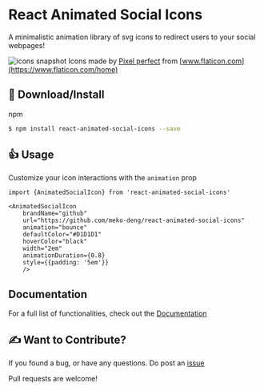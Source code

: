 # React Animated Social Icons
 
A minimalistic animation library of svg icons to redirect users to your social webpages!

![icons snapshot](https://i.imgur.com/OzIfqCQ.png)
Icons made by [Pixel perfect](https://www.flaticon.com/authors/pixel-perfect) from [www.flaticon.com](https://www.flaticon.com/home)

## :page_with_curl: Download/Install

npm

```sh
$ npm install react-animated-social-icons --save
```

## :+1: Usage
Customize your icon interactions with the `animation` prop

```tsx
import {AnimatedSocialIcon} from 'react-animated-social-icons'

<AnimatedSocialIcon
    brandName="github"
    url="https://github.com/meko-deng/react-animated-social-icons"
    animation="bounce"
    defaultColor="#D1D1D1"
    hoverColor="black"
    width="2em"
    animationDuration={0.8}
    style={{padding: '5em'}}
    />
```

## Documentation

For a full list of functionalities, check out the [Documentation](https://meko-deng.github.io/react-animated-social-icons/)


## :writing_hand: Want to Contribute?

If you found a bug, or have any questions.
Do post an [issue](https://github.com/meko-deng/react-animated-social-icons/issues)

Pull requests are welcome!
